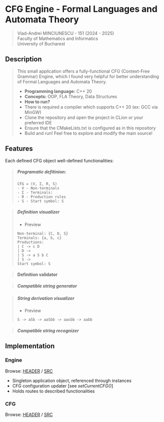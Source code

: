 # CFG Engine - Formal Languages and Automata Theory

> Vlad-Andrei MINCIUNESCU - 151 (2024 - 2025) <br>
> Faculty of Mathematics and Informatics <br>
> University of Bucharest

## Description


> This small application offers a fully-functional CFG (Context-Free Grammar) Engine, which I found very helpful for better understanding of Formal Languages and Automata Theory.
> - <b>Programming language:</b> C++ 20
> - <b>Concepts:</b> OOP, FLA Theory, Data Structures
> - <b>How to run?</b>
>  - There is required a compiler which supports C++ 20 (ex: GCC via MinGW)
>  - Clone the repository and open the project in CLion or your preferred IDE
>  - Ensure that the CMakeLists.txt is configured as in this repository
>  - Build and run! Feel free to explore and modify the main source!

## Features

Each defined CFG object well-defined functionalities:

> ##### Programatic defitinion:
> ```
> CFG = (V, Σ, R, S)
> - V - Non-terminals
> - Σ - Terminals:
> - R - Production rules
> - S - Start symbol: S
> ```

> ##### Definition visualizer
> - Preview
> ```
> Non-terminal: {C, D, S}
> Terminals: {a, b, c}
> Productions:
> | C -> c D
> | D ->
> | S -> a S b C
> | S ->
> Start symbol: S
>  ```

> #### Definition validator

> ##### Compatible string generator 

> ##### String derivation visualizer
> - Preview
> ```
> S -> aSb -> aaSbb -> aaεbb -> aabb
> ```

> ##### Compatible string recognizer

## Implementation

### Engine 

Browse: [HEADER](./include/Engine.h) / [SRC](./src/Engine.cpp)
- Singleton application object, referenced through instances
- CFG configuration updater [see <i>setCurrentCFG()</i>]
- Holds routes to described functionalities

### CFG

Browse: [HEADER](./include/CFG.h) / [SRC](./src/CFG.cpp) 
